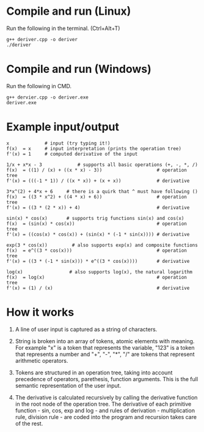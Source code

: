 # Compile and run (Linux)

Run the following in the terminal. (Ctrl+Alt+T)

```
g++ deriver.cpp -o deriver
./deriver
```

# Compile and run (Windows)

Run the following in CMD.

```
g++ dervier.cpp -o deriver.exe
deriver.exe
```

# Example input/output

```
x             # input (try typing it!)
f(x)  = x     # input interpretation (prints the operation tree)
f'(x) = 1     # computed derivative of the input

1/x + x*x - 3             # supports all basic operations (+, -, *, /)
f(x)  = ((1) / (x) + ((x * x) - 3))                    # operation tree
f'(x) = (((-1 * 1)) / ((x * x)) + (x + x))             # derivative

3*x^(2) + 4*x + 6     # there is a quirk that ^ must have following ()
f(x)  = ((3 * x^2) + ((4 * x) + 6))                    # operation tree
f'(x) = ((3 * (2 * x)) + 4)                            # derivative

sin(x) * cos(x)       # supports trig functions sin(x) and cos(x)
f(x)  = (sin(x) * cos(x))                              # operation tree
f'(x) = ((cos(x) * cos(x)) + (sin(x) * (-1 * sin(x)))) # derivative

exp(3 * cos(x))         # also supports exp(x) and composite functions
f(x)  = e^((3 * cos(x)))                               # operation tree
f'(x) = ((3 * (-1 * sin(x))) * e^((3 * cos(x))))       # derivative

log(x)                 # also supports log(x), the natural logarithm
f(x)  = log(x)                                         # operation tree
f'(x) = (1) / (x)                                      # derivative
```

# How it works

1. A line of user input is captured as a string of characters.

2. String is broken into an array of tokens, atomic elements with
meaning. For example "x" is a token that represents the variable,
"123" is a token that represents a number and "+", "-", "*", "/"
are tokens that represent arithmetic operators.

3. Tokens are structured in an operation tree, taking into account
precedence of operators, parethesis, function arguments. This is
the full semantic representation of the user input.

4. The derivative is calculated recursively by calling the derivative
function in the root node of the operation tree. The derivative
of each primitive function - sin, cos, exp and log - and rules of
derivation - multiplication rule, division rule - are coded into
the program and recursion takes care of the rest.
